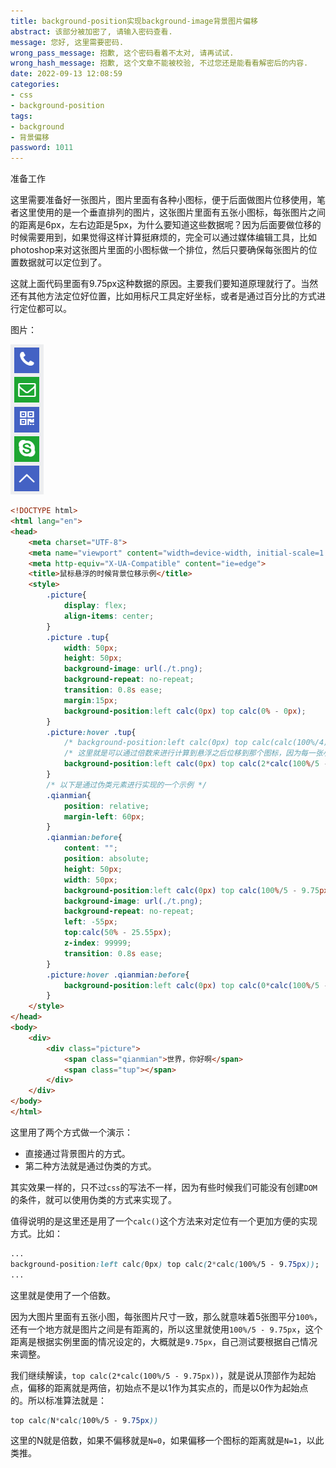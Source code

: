 ```yaml
---
title: background-position实现background-image背景图片偏移
abstract: 该部分被加密了, 请输入密码查看.
message: 您好, 这里需要密码.
wrong_pass_message: 抱歉, 这个密码看着不太对, 请再试试.
wrong_hash_message: 抱歉, 这个文章不能被校验, 不过您还是能看看解密后的内容.
date: 2022-09-13 12:08:59
categories:
- css
- background-position
tags:
- background
- 背景偏移
password: 1011
---
```




准备工作

这里需要准备好一张图片，图片里面有各种小图标，便于后面做图片位移使用，笔者这里使用的是一个垂直排列的图片，这张图片里面有五张小图标，每张图片之间的距离是6px，左右边距是5px，为什么要知道这些数据呢？因为后面要做位移的时候需要用到，如果觉得这样计算挺麻烦的，完全可以通过媒体编辑工具，比如photoshop来对这张图片里面的小图标做一个排位，然后只要确保每张图片的位置数据就可以定位到了。

这就上面代码里面有9.75px这种数据的原因。主要我们要知道原理就行了。当然还有其他方法定位好位置，比如用标尺工具定好坐标，或者是通过百分比的方式进行定位都可以。

图片：

![t](t.png)



```html
<!DOCTYPE html>
<html lang="en">
<head>
    <meta charset="UTF-8">
    <meta name="viewport" content="width=device-width, initial-scale=1.0">
    <meta http-equiv="X-UA-Compatible" content="ie=edge">
    <title>鼠标悬浮的时候背景位移示例</title>
    <style>
		.picture{
			display: flex;
			align-items: center;
		}
		.picture .tup{
			width: 50px;
			height: 50px;
			background-image: url(./t.png);
			background-repeat: no-repeat;
			transition: 0.8s ease;
			margin:15px;
			background-position:left calc(0px) top calc(0% - 0px);
		}
		.picture:hover .tup{
			/* background-position:left calc(0px) top calc(calc(100%/4)); */
			/* 这里就是可以通过倍数来进行计算到悬浮之后位移到那个图标，因为每一张小图标的尺寸是一致的，如果 */
			background-position:left calc(0px) top calc(2*calc(100%/5 - 9.75px));
		}
		/* 以下是通过伪类元素进行实现的一个示例 */
		.qianmian{
			position: relative;
			margin-left: 60px;
		}
		.qianmian:before{
			content: "";
			position: absolute;
			height: 50px;
			width: 50px;
			background-position:left calc(0px) top calc(100%/5 - 9.75px);
			background-image: url(./t.png);
			background-repeat: no-repeat;
			left: -55px;
			top:calc(50% - 25.55px);
			z-index: 99999;
			transition: 0.8s ease;
		}
		.picture:hover .qianmian:before{
			background-position:left calc(0px) top calc(0*calc(100%/5 - 9.75px));
		}
    </style>
</head>
<body>
    <div>
		<div class="picture">
			<span class="qianmian">世界，你好啊</span>
			<span class="tup"></span>
		</div>
    </div>
</body>
</html>
```

这里用了两个方式做一个演示：

- 直接通过背景图片的方式。
- 第二种方法就是通过伪类的方式。

其实效果一样的，只不过`css`的写法不一样，因为有些时候我们可能没有创建`DOM`的条件，就可以使用伪类的方式来实现了。

值得说明的是这里还是用了一个`calc()`这个方法来对定位有一个更加方便的实现方式。比如：

```css
...
background-position:left calc(0px) top calc(2*calc(100%/5 - 9.75px));
...
```

这里就是使用了一个倍数。

因为大图片里面有五张小图，每张图片尺寸一致，那么就意味着5张图平分`100%`，还有一个地方就是图片之间是有距离的，所以这里就使用`100%/5 - 9.75px`，这个距离是根据实例里面的情况设定的，大概就是`9.75px`，自己测试要根据自己情况来调整。

我们继续解读，`top calc(2*calc(100%/5 - 9.75px))`，就是说从顶部作为起始点，偏移的距离就是两倍，初始点不是以1作为其实点的，而是以0作为起始点的。所以标准算法就是：

```css
top calc(N*calc(100%/5 - 9.75px))
```

这里的N就是倍数，如果不偏移就是`N=0`，如果偏移一个图标的距离就是`N=1`，以此类推。
